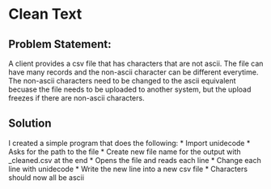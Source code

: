 # Clean Text

## Problem Statement:

A client provides a csv file that has characters that are not ascii. The file can have many records and the non-ascii character can be different everytime. The non-ascii characters need to be changed to the ascii equivalent becuase the file needs to be uploaded to another system, but the upload freezes if there are non-ascii characters.

## Solution

I created a simple program that does the following:
    * Import unidecode
    * Asks for the path to the file
    * Create new file name for the output with _cleaned.csv at the end
    * Opens the file and reads each line
    * Change each line with unidecode
    * Write the new line into a new csv file
    * Characters should now all be ascii